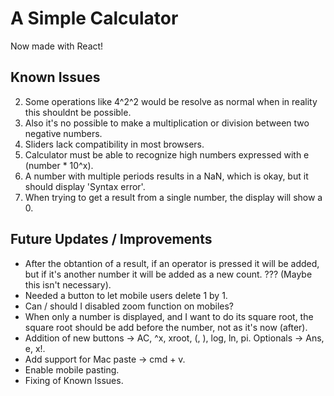 # A Simple Calculator

Now made with React!

## Known Issues

2. Some operations like 4^2^2 would be resolve as normal when in reality this shouldnt be possible. 
3. Also it's no possible to make a multiplication or division between two negative numbers.
5. Sliders lack compatibility in most browsers.
6. Calculator must be able to recognize high numbers expressed with e (number * 10^x).
7. A number with multiple periods results in a NaN, which is okay, but it should display 'Syntax error'.
8. When trying to get a result from a single number, the display will show a 0.

## Future Updates / Improvements

- After the obtantion of a result, if an operator is pressed it will be added, but if it's another number it will be added as a new count. ??? (Maybe this isn't necessary).
- Needed a button to let mobile users delete 1 by 1.
- Can / should I disabled zoom function on mobiles?
- When only a number is displayed, and I want to do its square root, the square root should be add before the number, not as it's now (after).
- Addition of new buttons -> AC, ^x, xroot, (, ), log, ln, pi. Optionals -> Ans, e, x!.
- Add support for Mac paste -> cmd + v.
- Enable mobile pasting.
- Fixing of Known Issues.
